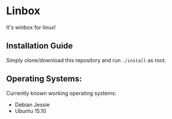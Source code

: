 # Linbox
It's winbox for linux!

## Installation Guide
Simply clone/download this repository and run `./install` as root.

## Operating Systems:
Currently known working operating systems:  
- Debian Jessie
- Ubuntu 15.10
